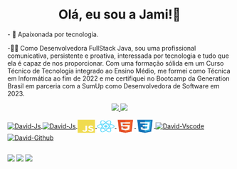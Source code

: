 <div align="left">
<h1 align="center">Olá, eu sou a Jami!💖 </h1>
  
<p>- 🔭 Apaixonada por tecnologia.</p>
<p>-👩‍💻 Como Desenvolvedora FullStack Java, sou uma profissional comunicativa, persistente e proativa, interessada por tecnologia e tudo
que ela é capaz de nos proporcionar. Com uma formação sólida em um Curso Técnico de Tecnologia integrado ao Ensino Médio,
me formei como Técnica em Informática ao fim de 2022 e me certifiquei no Bootcamp da Generation Brasil em parceria com a
SumUp como Desenvolvedora de Software em 2023.</p>

<div align="center">
  <a href="https://github.com/fariasjamile">
  <img height="180em" src="https://github-readme-stats.vercel.app/api?username=fariasjamile&show_icons=true&theme=cobalt&include_all_commits=true&count_private=true"/>
  <img height="180em" src="https://github-readme-stats.vercel.app/api/top-langs/?username=fariasjamile&layout=compact&langs_count=7&theme=cobalt"/>
</div>
 
<div style="display: inline_block"><br>
  
  <img align="center" alt="David-Js" height="40" width="40" src="https://cdn.jsdelivr.net/gh/devicons/devicon/icons/java/java-original-wordmark.svg" />
  <img align="center" alt="David-Js" height="40" width="40" src="https://cdn.jsdelivr.net/gh/devicons/devicon/icons/mysql/mysql-original-wordmark.svg" />
  <img align="center" alt="David-Js" height="30" width="40" src="https://raw.githubusercontent.com/devicons/devicon/master/icons/javascript/javascript-plain.svg">
  <img align="center" alt="David-React" height="30" width="40" src="https://raw.githubusercontent.com/devicons/devicon/master/icons/react/react-original.svg">
  <img align="center" alt="David-HTML" height="30" width="40" src="https://raw.githubusercontent.com/devicons/devicon/master/icons/html5/html5-original.svg">
  <img align="center" alt="David-CSS" height="30" width="40" src="https://raw.githubusercontent.com/devicons/devicon/master/icons/css3/css3-original.svg">
  <img align="center" alt="David-Vscode" height="30" width="40" src="https://cdn.jsdelivr.net/gh/devicons/devicon/icons/vscode/vscode-original.svg" />
   <img align="center" alt="David-Github" height="30" width="40" src="https://cdn.jsdelivr.net/gh/devicons/devicon/icons/github/github-original.svg" />



  </div>
  
##

<div> 
  <a href = "fariasjamile1234@gmail.com"><img src="https://img.shields.io/badge/-Gmail-%23333?style=for-the-badge&logo=gmail&logoColor=white" target="_blank"></a>
  <a href="https://www.linkedin.com/in/jamilefarias/" target="_blank"><img src="https://img.shields.io/badge/-LinkedIn-%230077B5?style=for-the-badge&logo=linkedin&logoColor=white" target="_blank"></a> 
  <a href="https://www.instagram.com/_jamilefarias/" target="_blank"><img src="https://img.shields.io/badge/-Instagram-%23E4405F?style=for-the-badge&logo=instagram&logoColor=white" target="_blank"></a>
  
</div>
    
    
